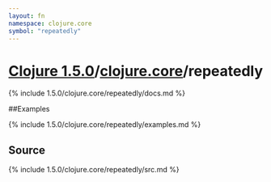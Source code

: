 ```yaml
---
layout: fn
namespace: clojure.core
symbol: "repeatedly"
---
```


# [Clojure 1.5.0](../../)/[clojure.core](../)/repeatedly

{% include 1.5.0/clojure.core/repeatedly/docs.md %}

##Examples

{% include 1.5.0/clojure.core/repeatedly/examples.md %}
## Source
{% include 1.5.0/clojure.core/repeatedly/src.md %}


